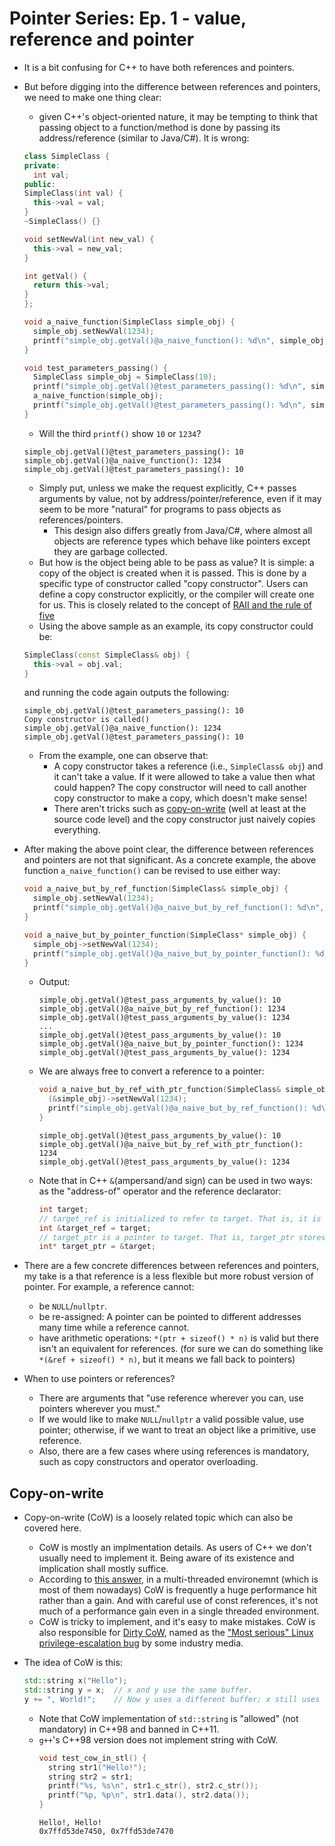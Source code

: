 # Pointer Series: Ep. 1 - value, reference and pointer

- It is a bit confusing for C++ to have both references and pointers.

- But before digging into the difference between references and pointers, we
  need to make one thing clear:

    - given C++'s object-oriented nature, it may be tempting to think that
      passing object to a function/method is done by passing its
      address/reference (similar to Java/C#). It is wrong:

  ```C++
  class SimpleClass {
  private:
    int val;
  public:
  SimpleClass(int val) {
    this->val = val;
  }
  ~SimpleClass() {}

  void setNewVal(int new_val) {
    this->val = new_val;
  }

  int getVal() {
    return this->val;
  }
  };

  void a_naive_function(SimpleClass simple_obj) {
    simple_obj.setNewVal(1234);
    printf("simple_obj.getVal()@a_naive_function(): %d\n", simple_obj.getVal());
  }

  void test_parameters_passing() {
    SimpleClass simple_obj = SimpleClass(10);
    printf("simple_obj.getVal()@test_parameters_passing(): %d\n", simple_obj.getVal());
    a_naive_function(simple_obj);
    printf("simple_obj.getVal()@test_parameters_passing(): %d\n", simple_obj.getVal());
  }
  ```

    - Will the third `printf()` show `10` or `1234`?

  ```
  simple_obj.getVal()@test_parameters_passing(): 10
  simple_obj.getVal()@a_naive_function(): 1234
  simple_obj.getVal()@test_parameters_passing(): 10
  ```

    - Simply put, unless we make the request explicitly, C++ passes arguments
      by value, not by
      address/pointer/reference, even if it may seem to be more "natural" for
      programs to pass objects as references/pointers.
        - This design also differs greatly from Java/C#, where almost all objects
          are reference types which behave like pointers except they are garbage
          collected.
    - But how is the object being able to be pass as value? It is simple: a
      copy of the object is created when it is passed. This is done by a
      specific type of constructor called "copy constructor". Users can define
      a copy constructor explicitly, or the compiler will create one for us. This is closely related to the concept
      of [RAII and the rule of five](../01_raii-and-the-rule-of-five/)
    - Using the above sample as an example, its copy constructor could be:

  ```C++
  SimpleClass(const SimpleClass& obj) {
    this->val = obj.val;
  }
  ```

  and running the code again outputs the following:

  ```
  simple_obj.getVal()@test_parameters_passing(): 10
  Copy constructor is called()
  simple_obj.getVal()@a_naive_function(): 1234
  simple_obj.getVal()@test_parameters_passing(): 10
  ```

    - From the example, one can observe that:
        - A copy constructor takes a reference (i.e., `SimpleClass& obj`) and
          it can't take a value. If it were allowed to take a value then what
          could happen? The copy constructor will need to call another copy
          constructor to make a copy, which doesn't make sense!
        - There aren't tricks such as [copy-on-write](#copy-on-write) (well at
          least at the source code level) and the copy constructor just naively
          copies everything.

- After making the above point clear, the difference between references
  and pointers are not that significant. As a concrete example, the above function `a_naive_function()` can be revised
  to use either way:

  ```C++
  void a_naive_but_by_ref_function(SimpleClass& simple_obj) {
    simple_obj.setNewVal(1234);
    printf("simple_obj.getVal()@a_naive_but_by_ref_function(): %d\n", simple_obj.getVal());
  }

  void a_naive_but_by_pointer_function(SimpleClass* simple_obj) {
    simple_obj->setNewVal(1234);
    printf("simple_obj.getVal()@a_naive_but_by_pointer_function(): %d\n", simple_obj->getVal());
  }
  ```

    - Output:
      ```
      simple_obj.getVal()@test_pass_arguments_by_value(): 10
      simple_obj.getVal()@a_naive_but_by_ref_function(): 1234
      simple_obj.getVal()@test_pass_arguments_by_value(): 1234
      ...
      simple_obj.getVal()@test_pass_arguments_by_value(): 10
      simple_obj.getVal()@a_naive_but_by_pointer_function(): 1234
      simple_obj.getVal()@test_pass_arguments_by_value(): 1234
      ```
    - We are always free to convert a reference to a pointer:
      ```C++
      void a_naive_but_by_ref_with_ptr_function(SimpleClass& simple_obj) {
        (&simple_obj)->setNewVal(1234);
        printf("simple_obj.getVal()@a_naive_but_by_ref_function(): %d\n", (&simple_obj)->getVal());
      }
      ```
      ```
      simple_obj.getVal()@test_pass_arguments_by_value(): 10
      simple_obj.getVal()@a_naive_but_by_ref_with_ptr_function(): 1234
      simple_obj.getVal()@test_pass_arguments_by_value(): 1234
      ```
    - Note that in C++ `&`(ampersand/and sign) can be used in two ways: as
      the "address-of" operator and the reference declarator:
      ```C++
      int target;
      // target_ref is initialized to refer to target. That is, it is a reference to target.
      int &target_ref = target;
      // target_ptr is a pointer to target. That is, target_ptr stores the address of target.
      int* target_ptr = &target;
      ```

- There are a few concrete differences between references and pointers, my
  take is a that reference is a less flexible but more robust version
  of pointer. For example, a reference cannot:

    - be `NULL`/`nullptr`.
    - be re-assigned: A pointer can be pointed to different addresses many
      time while a reference cannot.
    - have arithmetic operations: `*(ptr + sizeof() * n)` is valid but there
      isn't an equivalent for references. (for sure we can do something like
      `*(&ref + sizeof() * n)`, but it means we fall back to pointers)

- When to use pointers or references?
    - There are arguments that "use reference wherever you can, use pointers
      wherever you must."
    - If we would like to make `NULL`/`nullptr` a valid possible value, use
      pointer; otherwise, if we want to treat an object like a primitive,
      use reference.
    - Also, there are a few cases where using references is mandatory, such as
      copy constructors and operator overloading.

## Copy-on-write

- Copy-on-write (CoW) is a loosely related topic which can also be covered here.

    - CoW is mostly an implmentation details. As users of C++ we don't usually
      need to implement it. Being aware of its existence and implication shall
      mostly suffice.
    - According to
      [this answer](https://stackoverflow.com/questions/1649028/how-to-implement-copy-on-write), in a
      multi-threaded environemnt (which is most of them nowadays) CoW is
      frequently a huge performance hit rather than a gain. And with careful
      use of const references, it's not much of a performance gain even in a
      single threaded environment.
    - CoW is tricky to implement, and it's easy to make mistakes. CoW is
      also responsible for
      [Dirty CoW](https://en.wikipedia.org/wiki/Dirty_COW), named as the
      ["Most serious" Linux privilege-escalation bug](https://arstechnica.com/information-technology/2016/10/most-serious-linux-privilege-escalation-bug-ever-is-under-active-exploit/)
      by some industry media.

- The idea of CoW is this:
  ```C++
  std::string x("Hello");
  std::string y = x;  // x and y use the same buffer.
  y += ", World!";    // Now y uses a different buffer; x still uses the same old buffer.
  ```
    - Note that CoW implementation of `std::string` is "allowed" (not
      mandatory) in C++98 and banned in C++11.
    - `g++`'s C++98 version does not implement string with CoW.
      ```C++
      void test_cow_in_stl() {
        string str1("Hello!");
        string str2 = str1;
        printf("%s, %s\n", str1.c_str(), str2.c_str());
        printf("%p, %p\n", str1.data(), str2.data());
      }
      ```
      ```
      Hello!, Hello!
      0x7ffd53de7450, 0x7ffd53de7470
      ```
